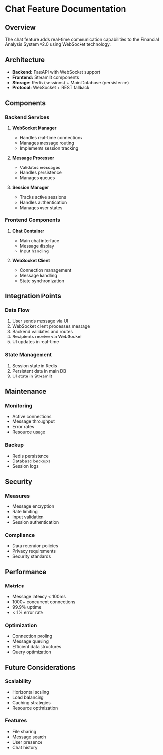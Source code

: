 # Chat Feature Documentation

## Overview
The chat feature adds real-time communication capabilities to the Financial Analysis System v2.0 using WebSocket technology.

## Architecture
- **Backend:** FastAPI with WebSocket support
- **Frontend:** Streamlit components
- **Storage:** Redis (sessions) + Main Database (persistence)
- **Protocol:** WebSocket + REST fallback

## Components

### Backend Services
1. **WebSocket Manager**
   - Handles real-time connections
   - Manages message routing
   - Implements session tracking

2. **Message Processor**
   - Validates messages
   - Handles persistence
   - Manages queues

3. **Session Manager**
   - Tracks active sessions
   - Handles authentication
   - Manages user states

### Frontend Components
1. **Chat Container**
   - Main chat interface
   - Message display
   - Input handling

2. **WebSocket Client**
   - Connection management
   - Message handling
   - State synchronization

## Integration Points

### Data Flow
1. User sends message via UI
2. WebSocket client processes message
3. Backend validates and routes
4. Recipients receive via WebSocket
5. UI updates in real-time

### State Management
1. Session state in Redis
2. Persistent data in main DB
3. UI state in Streamlit

## Maintenance

### Monitoring
- Active connections
- Message throughput
- Error rates
- Resource usage

### Backup
- Redis persistence
- Database backups
- Session logs

## Security

### Measures
- Message encryption
- Rate limiting
- Input validation
- Session authentication

### Compliance
- Data retention policies
- Privacy requirements
- Security standards

## Performance

### Metrics
- Message latency < 100ms
- 1000+ concurrent connections
- 99.9% uptime
- < 1% error rate

### Optimization
- Connection pooling
- Message queuing
- Efficient data structures
- Query optimization

## Future Considerations

### Scalability
- Horizontal scaling
- Load balancing
- Caching strategies
- Resource optimization

### Features
- File sharing
- Message search
- User presence
- Chat history 
